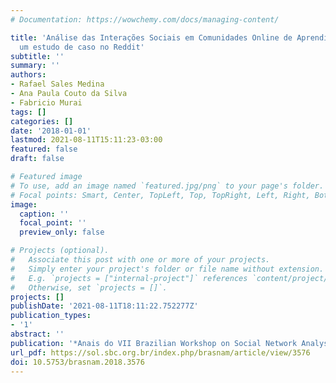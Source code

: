 ```yaml
---
# Documentation: https://wowchemy.com/docs/managing-content/

title: 'Análise das Interações Sociais em Comunidades Online de Aprendizado de Idiomas:
  um estudo de caso no Reddit'
subtitle: ''
summary: ''
authors:
- Rafael Sales Medina
- Ana Paula Couto da Silva
- Fabricio Murai
tags: []
categories: []
date: '2018-01-01'
lastmod: 2021-08-11T15:11:23-03:00
featured: false
draft: false

# Featured image
# To use, add an image named `featured.jpg/png` to your page's folder.
# Focal points: Smart, Center, TopLeft, Top, TopRight, Left, Right, BottomLeft, Bottom, BottomRight.
image:
  caption: ''
  focal_point: ''
  preview_only: false

# Projects (optional).
#   Associate this post with one or more of your projects.
#   Simply enter your project's folder or file name without extension.
#   E.g. `projects = ["internal-project"]` references `content/project/deep-learning/index.md`.
#   Otherwise, set `projects = []`.
projects: []
publishDate: '2021-08-11T18:11:22.752277Z'
publication_types:
- '1'
abstract: ''
publication: '*Anais do VII Brazilian Workshop on Social Network Analysis and Mining*'
url_pdf: https://sol.sbc.org.br/index.php/brasnam/article/view/3576
doi: 10.5753/brasnam.2018.3576
---
```

